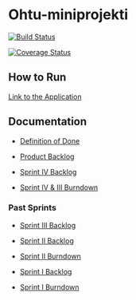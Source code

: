 # Ohtu-miniprojekti

[![Build Status](https://travis-ci.org/eturivi/ohtu-miniprojekti.svg?branch=master)](https://travis-ci.org/eturivi/ohtu-miniprojekti)

[![Coverage Status](https://coveralls.io/repos/github/eturivi/ohtu-miniprojekti/badge.svg?branch=master)](https://coveralls.io/github/eturivi/ohtu-miniprojekti)

## How to Run
[Link to the Application](https://eturivi.herokuapp.com)

## Documentation
- [Definition of Done](https://github.com/eturivi/ohtu-miniprojekti/blob/master/documentation/DoD.md)

- [Product Backlog](https://trello.com/b/8Wocccve)

- [Sprint IV Backlog](https://trello.com/b/mfBnC2IC)

- [Sprint IV & III Burndown](https://docs.google.com/spreadsheets/d/10TIlJbe4Rb3yK2RdKURmlTuV4c97G1W0UZRpWwRa58w/edit?usp=sharing)


### Past Sprints
- [Sprint III Backlog](https://trello.com/b/tfTBgMb8)

- [Sprint II Backlog](https://trello.com/b/MGD2YK9W)

- [Sprint II Burndown](https://github.com/eturivi/ohtu-miniprojekti/blob/master/documentation/sprint2/burndown-week2.png)

- [Sprint I Backlog](https://github.com/eturivi/ohtu-miniprojekti/projects/1)

- [Sprint I Burndown](https://github.com/eturivi/ohtu-miniprojekti/blob/master/documentation/sprint1/burndown-week1.png)
